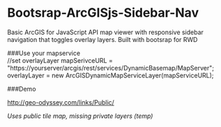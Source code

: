 Bootsrap-ArcGISjs-Sidebar-Nav
=============================

Basic ArcGIS for JavaScript API map viewer with responsive sidebar navigation
that toggles overlay layers.  Built with bootsrap for RWD

###Use your mapservice     
    //set overlayLayer
    mapSerivceURL = "https://yourserver/arcgis/rest/services/DynamicBasemap/MapServer";
    overlayLayer = new ArcGISDynamicMapServiceLayer(mapServiceURL);
    
###Demo

http://geo-odyssey.com/links/Public/

*Uses public tile map, missing private layers (temp)*
